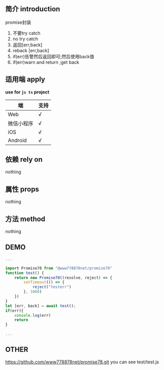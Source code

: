 ## 简介 introduction

promise封装 
1. 不要try catch
2. no try catch
3. 返回[err,back] 
4. reback [err,back]
5. if(err)告警然后返回即可;然后使用back值
6. if(err)warn and return  ;get back 

## 适用端 apply

**use for `js ts` project**

|端|支持|
|---|---|
|Web|√|
|微信小程序|√|
|iOS|√|
|Android|√|

## 依赖 rely on

nothing



## 属性 props

nothing

## 方法 method

nothing

## DEMO 

```js
...

import Promise78 from "@www778878net/promise78"
function test() {
    return new Promise78((resolve, reject) => {
        setTimeout(() => {
            reject("testerr")
        }, 1000)
    })
}
let [err, back] = await test(); 
if(err){
    console.log(err)
    return
}

...
```

## OTHER
https://github.com/www778878net/promise78.git
you can see test/test.js
